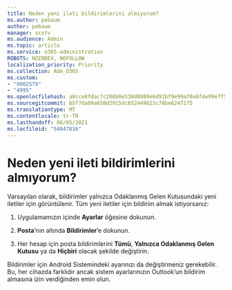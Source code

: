 ```yaml
---
title: Neden yeni ileti bildirimlerini almıyorum?
ms.author: pebaum
author: pebaum
manager: scotv
ms.audience: Admin
ms.topic: article
ms.service: o365-administration
ROBOTS: NOINDEX, NOFOLLOW
localization_priority: Priority
ms.collection: Adm_O365
ms.custom:
- "9002579"
- "4995"
ms.openlocfilehash: a0cce8fdac7c200b0e538d0980e6d91bf9e99af0a6f4e99e7f5b790298437510
ms.sourcegitcommit: b5f7da89a650d2915dc652449623c78be6247175
ms.translationtype: MT
ms.contentlocale: tr-TR
ms.lasthandoff: 08/05/2021
ms.locfileid: "54047816"
---
```

# <a name="why-dont-i-get-new-message-notifications"></a>Neden yeni ileti bildirimlerini almıyorum?

Varsayılan olarak, bildirimler yalnızca Odaklanmış Gelen Kutusundaki yeni iletiler için görüntülenir. Tüm yeni iletiler için bildirim almak istiyorsanız:

1. Uygulamamızın içinde **Ayarlar** öğesine dokunun.

2. **Posta**’nın altında **Bildirimler**’e dokunun.

3. Her hesap için posta bildirimlerini **Tümü**, **Yalnızca Odaklanmış Gelen Kutusu** ya da **Hiçbiri** olacak şekilde değiştirin.

Bildirimler için Android Sistemindeki ayarınızı da değiştirmeniz gerekebilir. Bu, her cihazda farklıdır ancak sistem ayarlarınızın Outlook’un bildirim almasına izin verdiğinden emin olun.
